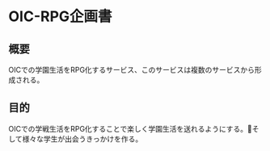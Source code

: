 # OIC-RPG企画書
## 概要
OICでの学園生活をRPG化するサービス、このサービスは複数のサービスから形成される。

## 目的
OICでの学戦生活をRPG化することで楽しく学園生活を送れるようにする。そして様々な学生が出会うきっかけを作る。


